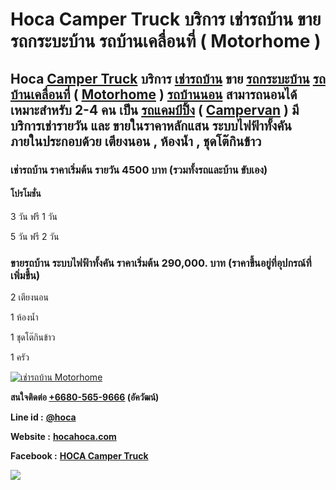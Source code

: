 # Hoca Camper Truck บริการ เช่ารถบ้าน ขาย รถกระบะบ้าน รถบ้านเคลื่อนที่ ( Motorhome ) 


## Hoca [Camper Truck](https://hocahoca.com/camper-truck) บริการ [เช่ารถบ้าน](https://hocahoca.com/เช่ารถบ้าน) ขาย [รถกระบะบ้าน](https://hocahoca.com/รถกระบะบ้าน) [รถบ้านเคลื่อนที่](https://hocahoca.com/รถบ้านเคลื่อนที่) ( [Motorhome](https://hocahoca.com/motorhome) ) [รถบ้านนอน](https://hocahoca.com/รถบ้านนอน) สามารถนอนได้ เหมาะสำหรับ 2-4 คน เป็น [รถแคมป์ปิ้ง](https://hocahoca.com/camping-car) ( [Campervan](https://hocahoca.com/campervan) ) มีบริการเช่ารายวัน และ ขายในราคาหลักแสน ระบบไฟฟ้าทั้งคัน ภายในประกอบด้วย เตียงนอน , ห้องน้ำ , ชุดโต๊กินข้าว


### เช่ารถบ้าน ราคาเริ่มต้น รายวัน 4500 บาท  (รวมทั้งรถและบ้าน ขับเอง)
#### โปรโมชั่น
3 วัน ฟรี 1 วัน

5 วัน ฟรี 2 วัน



### ขายรถบ้าน ระบบไฟฟ้าทั้งคัน ราคาเริ่มต้น  290,000. บาท (ราคาขึ้นอยู่ที่อุปกรณ์ที่เพิ่มขึ้น) 

2 เตียงนอน 

1 ห้องน้ำ 

1 ชุดโต๊กินข้าว

1 ครัว 

[![เช่ารถบ้าน Motorhome](https://i.pinimg.com/736x/53/5f/c6/535fc6e3ab55e3e6814e0432316ded16.jpg)](https://hocahoca.com)

**สนใจติดต่อ [+6680-565-9666](tel:+66805659666) (อัควัฒน์)**

**Line id :** **[@hoca](https://lin.ee/g6E7JW8)**

**Website :** **[hocahoca.com](https://hocahoca.com)**

**Facebook :** **[HOCA Camper Truck](https://www.facebook.com/hoca.campertruck.motorhome)**

![](https://komarev.com/ghpvc/?username=hoca-campertruck-motorhome)

